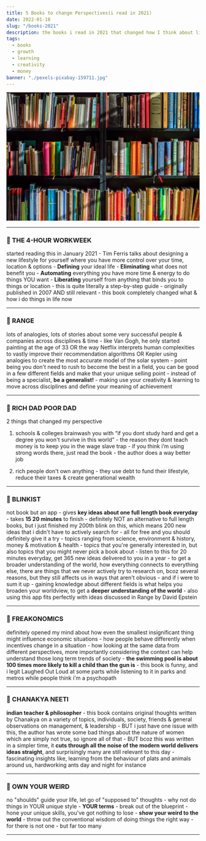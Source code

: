 ```yaml
---
title: 5 Books to change Perspectives(i read in 2021)
date: 2022-01-18
slug: "/books-2021"
description: the books i read in 2021 that changed how I think about lifestyle design, creativity, money & learning 
tags:
  - books
  - growth
  - learning
  - creativity
  - money
banner: "./pexels-pixabay-159711.jpg"
---
```


![not my library](./pexels-pixabay-159711.jpg)

---

### 📖 THE 4-HOUR WORKWEEK 
started reading this in January 2021 - Tim Ferris talks about designing a new lifestyle for yourself where you have more control over your time, location & options - **Defining** your ideal life - **Eliminating** what does not benefit you - **Automating** everything you have more time & energy to do things YOU want - **Liberating** yourself from anything that binds you to things or location - this is quite literally a step-by-step guide - originally published in 2007 AND still relevant - this book completely changed what & how i do things in life now

---
 
### 📖 RANGE
lots of analogies, lots of stories about some very successful people & companies across disciplines & time - like Van Gogh, he only started painting at the age of 33 OR the way Netflix interprets human complexities to vastly improve their recommendation algorithms OR Kepler using analogies to create the most accurate model of the solar system - point being you don't need to rush to become the best in a field, you can be good in a few different fields and make that your unique selling point - instead of being a specialist, **be a generalist!** - making use your creativity & learning to move across disciplines and define your meaning of achievement 

---

### 📖 RICH DAD POOR DAD
2 things that changed my perspective 

1. schools & colleges brainwash you with “if you dont study hard and get a degree you won't survive in this world” - the reason they dont teach money is to keep you in the wage slave trap - if you think i’m using strong words there, just read the book - the author does a way better job

2. rich people don't own anything - they use debt to fund their lifestyle, reduce their taxes & create generational wealth

---

### 📖 BLINKIST 
not book but an app - gives **key ideas about one full length book everyday** - takes **15 20 minutes** to finish - definitely NOT an alternative to full length books, but i just finished my 200th blink on this, which means 200 new ideas that i didn't have to actively search for - all for free and you should definitely give it a try - topics ranging from science, environment & history, money & motivation & health - topics that you're generally interested in, but also topics that you might never pick a book about - listen to this for 20 minutes everyday, get 365 new ideas delivered to you in a year - to get a broader understanding of the world, how everything connects to everything else, there are things that we never actively try to research on, bcoz several reasons, but they still affects us in ways that aren't obvious - and if i were to sum it up - gaining knowledge about different fields is what helps you broaden your worldview, to get a **deeper understanding of the world** - also using this app fits perfectly with ideas discussed in Range by David Epstein 

---

### 📖 FREAKONOMICS
definitely opened my mind about how even the smallest insignificant thing might influence economic situations - how people behave differently when incentives change in a situation - how looking at the same data from different perspectives, more importantly considering the context can help understand those long term trends of society - **the swimming pool is about 100 times more likely to kill a child than the gun is** - this book is funny, and i legit Laughed Out Loud at some parts while listening to it in parks and metros while people think i'm a psychopath


---

### 📖 CHANAKYA NEETI 
**indian teacher & philosopher** - this book contains original thoughts written by Chanakya on a variety of topics, individuals, society, friends & general observations on management, & leadership - BUT i just have one issue with this, the author has wrote some bad things about the nature of women which are simply not true, so ignore all of that - BUT bcoz this was written in a simpler time, it **cuts through all the noise of the modern world delivers ideas straight**, and surprisingly many are still relevant to this day - fascinating insights like, learning from the behaviour of plats and animals around us, hardworking ants day and night for instance

---

### 📖 OWN YOUR WEIRD
no "shoulds" guide your life, let go of "supposed to" thoughts - why not do things in YOUR unique style - **YOUR terms** - break out of the blueprint - hone your unique skills, you've got nothing to lose - **show your weird to the world** - throw out the conventional wisdom of doing things the right way - for there is not one - but far too many

---
